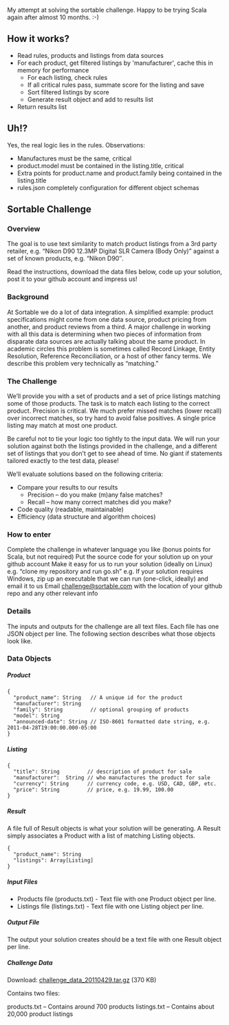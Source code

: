 My attempt at solving the sortable challenge. Happy to be trying Scala again after almost 10 months. :-)

## How it works?

* Read rules, products and listings from data sources
* For each product, get filtered listings by 'manufacturer', cache this in memory for performance
    * For each listing, check rules
    * If all critical rules pass, summate score for the listing and save
    * Sort filtered listings by score
    * Generate result object and add to results list
* Return results list

## Uh!?

Yes, the real logic lies in the rules. Observations:

* Manufactures must be the same, critical
* product.model must be contained in the listing.title, critical
* Extra points for product.name and product.family being contained in the listing.title
* rules.json completely configuration for different object schemas

## Sortable Challenge

### Overview

The goal is to use text similarity to match product listings from a 3rd party retailer, e.g. “Nikon D90 12.3MP Digital SLR Camera (Body Only)” against a set of known products, e.g. “Nikon D90″.

Read the instructions, download the data files below, code up your solution, post it to your github account and impress us!

### Background

At Sortable we do a lot of data integration. A simplified example: product specifications might come from one data source, product pricing from another, and product reviews from a third. A major challenge in working with all this data is determining when two pieces of information from disparate data sources are actually talking about the same product. In academic circles this problem is sometimes called Record Linkage, Entity Resolution, Reference Reconciliation, or a host of other fancy terms. We describe this problem very technically as “matching.”

### The Challenge

We’ll provide you with a set of products and a set of price listings matching some of those products. The task is to match each listing to the correct product. Precision is critical. We much prefer missed matches (lower recall) over incorrect matches, so try hard to avoid false positives. A single price listing may match at most one product.

Be careful not to tie your logic too tightly to the input data. We will run your solution against both the listings provided in the challenge, and a different set of listings that you don’t get to see ahead of time. No giant if statements tailored exactly to the test data, please!

We’ll evaluate solutions based on the following criteria:

* Compare your results to our results
    * Precision – do you make (m)any false matches?
    * Recall – how many correct matches did you make?
* Code quality (readable, maintainable)
* Efficiency (data structure and algorithm choices)

### How to enter

Complete the challenge in whatever language you like (bonus points for Scala, but not required)
Put the source code for your solution up on your github account
Make it easy for us to run your solution (ideally on Linux)
e.g. “clone my repository and run go.sh”
e.g. If your solution requires Windows, zip up an executable that we can run (one-click, ideally) and email it to us
Email challenge@sortable.com with the location of your github repo and any other relevant info

### Details

The inputs and outputs for the challenge are all text files. Each file has one JSON object per line. The following section describes what those objects look like.

### Data Objects

##### Product

    {
      "product_name": String   // A unique id for the product
      "manufacturer": String
      "family": String         // optional grouping of products
      "model": String
      "announced-date": String // ISO-8601 formatted date string, e.g. 2011-04-28T19:00:00.000-05:00
    }

##### Listing

    {
      "title": String         // description of product for sale
      "manufacturer":  String // who manufactures the product for sale
      "currency": String      // currency code, e.g. USD, CAD, GBP, etc.
      "price": String         // price, e.g. 19.99, 100.00
    }

##### Result

A file full of Result objects is what your solution will be generating. A Result simply associates a Product with a list of matching Listing objects.

    {
      "product_name": String
      "listings": Array[Listing]
    }

##### Input Files

* Products file (products.txt) - Text file with one Product object per line.
* Listings file (listings.txt) - Text file with one Listing object per line.

##### Output File

The output your solution creates should be a text file with one Result object per line.

##### Challenge Data

Download: [challenge_data_20110429.tar.gz](http://blog.snapsort.com/files/challenge_data_20110429.tar.gzs) (370 KB)

Contains two files:

products.txt – Contains around 700 products
listings.txt – Contains about 20,000 product listings